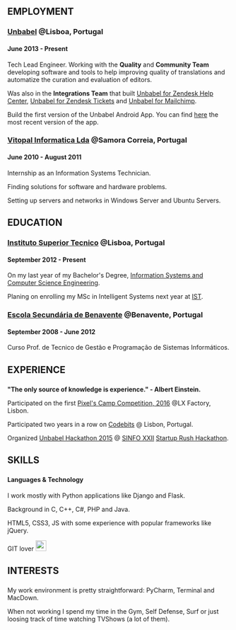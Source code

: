## EMPLOYMENT

### <a href="https://www.unbabel.com/" target="_blank">Unbabel</a> @Lisboa, Portugal
#### June 2013 - Present

<p>Tech Lead Engineer. Working with the <strong>Quality</strong> and <strong>Community Team</strong> developing software and tools to help improving quality of translations and automatize the curation and evaluation of editors.</p>
<p>Was also in the <strong>Integrations Team</strong> that built <a href="http://translations.unbabel.com/zendesk/" target="_blank">Unbabel for Zendesk Help Center</a>, <a href="https://unbabel.com/products/#ZendeskSection" target="_blank">Unbabel for Zendesk Tickets</a> and <a href="https://unbabel.com/products/#MailchimpSection" target="_blank">Unbabel for Mailchimp</a>.</p>
<p>Build the first version of the Unbabel Android App. You can find <a href="https://play.google.com/store/apps/details?id=com.unbabel" target="_blank">here</a> the most recent version of the app.</p>


### <a href="http://vitopal.pt/" target="_blank">Vitopal Informatica Lda</a> @Samora Correia, Portugal
#### June 2010 - August 2011

<p>Internship as an Information Systems Technician.</p>
<p>Finding solutions for software and hardware problems.</p>
<p>Setting up servers and networks in Windows Server and Ubuntu Servers.</p>


## EDUCATION

### <a href="http://tecnico.ulisboa.pt/" target="_blank">Instituto Superior Tecnico</a> @Lisboa, Portugal
#### September 2012 - Present

<p>On my last year of my Bachelor's Degree, <a href="https://fenix.tecnico.ulisboa.pt/cursos/leic-a" target="_blank">Information Systems and Computer Science Engineering</a>.</p>
<p>Planing on enrolling my MSc in Intelligent Systems next year at <a href="http://tecnico.ulisboa.pt/" target="_blank">IST</a>.</p>

### <a href="#">Escola Secund&aacute;ria de Benavente</a> @Benavente, Portugal
#### September 2008 - June 2012

<p>Curso Prof. de Tecnico de Gest&atilde;o e Programa&ccedil;&atilde;o de Sistemas Inform&aacute;ticos.</p>

## EXPERIENCE
### <span></span>
#### <span></span>

<p><strong>"The only source of knowledge is experience." - Albert Einstein.</strong></p>
<p>Participated on the first <a href="https://pixels.camp/">Pixel's Camp Competition, 2016</a> @LX Factory, Lisbon.</p>
<p>Participated two years in a row on <a href="https://codebits.eu/?lang=pt" target="_blank">Codebits</a> @ Lisbon, Portugal.</p>
<p>Organized <a href="https://blog.unbabel.com/2015/03/04/the-results-are-in-unbabels-first-hackathon-winners/" target="_blank">Unbabel Hackathon 2015</a> @ <a href="http://sinfo.org/" target="_blank">SINFO XXII</a> <a href="https://blog.unbabel.com/2015/02/26/unbabel-sponsors-sinfos-startup-rush-hackathon/" target="_blank">Startup Rush Hackathon</a>.</p>

<!--<p>Also, was behing 2015 Unbabel Hackathon.</p>-->


## SKILLS
### <span></span>
#### Languages & Technology

<p>I work mostly with Python applications like Django and Flask.</p>
<p>Background in C, C++, C#, PHP and Java.</p>
<p>HTML5, CSS3, JS with some experience with popular frameworks like jQuery.</p>
<p>GIT lover <img style="width:24px; position:relative;" src="https://assets-cdn.github.com/images/modules/logos_page/Octocat.png" /></p>


## INTERESTS
### <span></span>
#### <span></span>

<p>My work environment is pretty straightforward: PyCharm, Terminal and MacDown.</p>
<p>When not working I spend my time in the Gym, Self Defense, Surf or just loosing track of time watching TVShows (a lot of them).</p>
